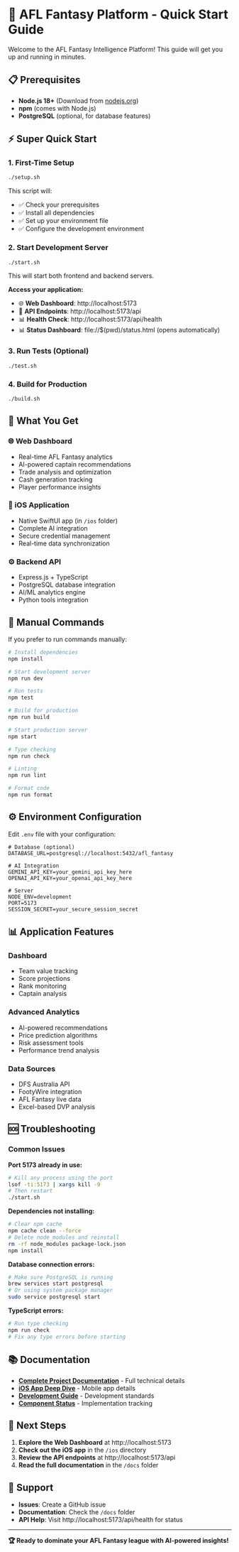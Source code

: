 # 🚀 AFL Fantasy Platform - Quick Start Guide

Welcome to the AFL Fantasy Intelligence Platform! This guide will get you up and running in minutes.

## 📋 **Prerequisites**

- **Node.js 18+** (Download from [nodejs.org](https://nodejs.org/))
- **npm** (comes with Node.js)
- **PostgreSQL** (optional, for database features)

## ⚡ **Super Quick Start**

### 1. First-Time Setup
```bash
./setup.sh
```
This script will:
- ✅ Check your prerequisites
- ✅ Install all dependencies  
- ✅ Set up your environment file
- ✅ Configure the development environment

### 2. Start Development Server
```bash
./start.sh
```
This will start both frontend and backend servers.

**Access your application:**
- 🌐 **Web Dashboard**: http://localhost:5173
- 🔌 **API Endpoints**: http://localhost:5173/api
- 📊 **Health Check**: http://localhost:5173/api/health
- 📊 **Status Dashboard**: file://$(pwd)/status.html (opens automatically)

### 3. Run Tests (Optional)
```bash
./test.sh
```

### 4. Build for Production
```bash
./build.sh
```

## 📁 **What You Get**

### **🌐 Web Dashboard**
- Real-time AFL Fantasy analytics
- AI-powered captain recommendations  
- Trade analysis and optimization
- Cash generation tracking
- Player performance insights

### **📱 iOS Application**
- Native SwiftUI app (in `/ios` folder)
- Complete AI integration
- Secure credential management
- Real-time data synchronization

### **⚙️ Backend API**
- Express.js + TypeScript
- PostgreSQL database integration
- AI/ML analytics engine
- Python tools integration

## 🔧 **Manual Commands**

If you prefer to run commands manually:

```bash
# Install dependencies
npm install

# Start development server
npm run dev

# Run tests
npm test

# Build for production  
npm run build

# Start production server
npm start

# Type checking
npm run check

# Linting
npm run lint

# Format code
npm run format
```

## ⚙️ **Environment Configuration**

Edit `.env` file with your configuration:

```env
# Database (optional)
DATABASE_URL=postgresql://localhost:5432/afl_fantasy

# AI Integration
GEMINI_API_KEY=your_gemini_api_key_here
OPENAI_API_KEY=your_openai_api_key_here

# Server
NODE_ENV=development
PORT=5173
SESSION_SECRET=your_secure_session_secret
```

## 📊 **Application Features**

### **Dashboard**
- Team value tracking
- Score projections  
- Rank monitoring
- Captain analysis

### **Advanced Analytics**
- AI-powered recommendations
- Price prediction algorithms
- Risk assessment tools
- Performance trend analysis

### **Data Sources**
- DFS Australia API
- FootyWire integration
- AFL Fantasy live data
- Excel-based DVP analysis

## 🆘 **Troubleshooting**

### **Common Issues**

**Port 5173 already in use:**
```bash
# Kill any process using the port
lsof -ti:5173 | xargs kill -9
# Then restart
./start.sh
```

**Dependencies not installing:**
```bash
# Clear npm cache
npm cache clean --force
# Delete node_modules and reinstall
rm -rf node_modules package-lock.json
npm install
```

**Database connection errors:**
```bash
# Make sure PostgreSQL is running
brew services start postgresql
# Or using system package manager
sudo service postgresql start
```

**TypeScript errors:**
```bash
# Run type checking
npm run check
# Fix any type errors before starting
```

## 📚 **Documentation**

- **[Complete Project Documentation](docs/README.md)** - Full technical details
- **[iOS App Deep Dive](docs/IOS_APP_DEEP_DIVE.md)** - Mobile app details  
- **[Development Guide](docs/DEVELOPMENT_WORKFLOW_GUIDE.md)** - Development standards
- **[Component Status](docs/COMPONENT_STATUS_MATRIX.md)** - Implementation tracking

## 🎯 **Next Steps**

1. **Explore the Web Dashboard** at http://localhost:5173
2. **Check out the iOS app** in the `/ios` directory
3. **Review the API endpoints** at http://localhost:5173/api
4. **Read the full documentation** in the `/docs` folder

## 🤝 **Support**

- **Issues**: Create a GitHub issue
- **Documentation**: Check the `/docs` folder
- **API Help**: Visit http://localhost:5173/api/health for status

---

**🏆 Ready to dominate your AFL Fantasy league with AI-powered insights!**
